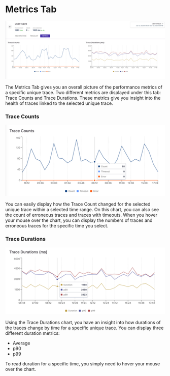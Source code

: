 # Metrics Tab

![](<../../.gitbook/assets/image (104).png>)

The Metrics Tab gives you an overall picture of the performance metrics of a specific unique trace. Two different metrics are displayed under this tab: Trace Counts and Trace Durations. These metrics give you insight into the health of traces linked to the selected unique trace.

### Trace Counts

![](<../../.gitbook/assets/image (100).png>)

You can easily display how the Trace Count changed for the selected unique trace within a selected time range. On this chart, you can also see the count of erroneous traces and traces with timeouts. When you hover your mouse over the chart, you can display the numbers of traces and erroneous traces for the specific time you select.

### Trace Durations

![](<../../.gitbook/assets/image (22).png>)

Using the Trace Durations chart, you have an insight into how durations of the traces change by time for a specific unique trace. You can display three different duration metrics:

* Average
* p90
* p99

To read duration for a specific time, you simply need to hover your mouse over the chart.
